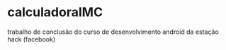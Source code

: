 # calculadoraIMC


trabalho de conclusão do curso de desenvolvimento android da estação hack (facebook)

